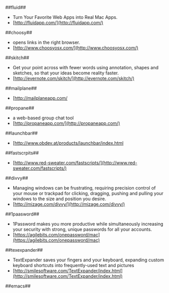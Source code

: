 ##fluid##
- Turn Your Favorite Web Apps into Real Mac Apps. 
- [http://fluidapp.com/](http://fluidapp.com/)

##choosy##
- opens links in the right browser.  
- [http://www.choosyosx.com/](http://www.choosyosx.com/)

##skitch##
- Get your point across with fewer words using annotation, shapes and sketches, so that your ideas become reality faster. 
- [http://evernote.com/skitch/](http://evernote.com/skitch/)

##mailplane##
- [http://mailplaneapp.com/

##propane##
- a web-based group chat tool
- [http://propaneapp.com/](http://propaneapp.com/)

##launchbar##
- [http://www.obdev.at/products/launchbar/index.html

##fastscrpits##
- [http://www.red-sweater.com/fastscripts/](http://www.red-sweater.com/fastscripts/)

##divvy##
- Managing windows can be frustrating, requiring precision control of your mouse or trackpad for clicking, dragging, pushing and pulling your windows to the size and position you desire.
- [http://mizage.com/divvy/](http://mizage.com/divvy/)

##1paasword##
- 1Password makes you more productive while simultaneously increasing your security with strong, unique passwords for all your accounts. 
- [https://agilebits.com/onepassword/mac](https://agilebits.com/onepassword/mac)

##texexpander##
- TextExpander saves your fingers and your keyboard, expanding custom keyboard shortcuts into frequently-used text and pictures
- [http://smilesoftware.com/TextExpander/index.html](http://smilesoftware.com/TextExpander/index.html)

##emacs##